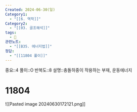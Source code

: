 ```yaml
---
Created: 2024-06-30(일)
Category1:
  - "[[6. 역학]]"
Category2:
  - "[[03. 골조해석]]"
tags:
  - 🧮
관련노트:
  - "[[B35. 에너지법]]"
정답:
  - "[[11804 풀이]]"
---
```

중요::4
풀이::O
반복도::8
설명::충돌하중이 작용하는 부재, 운동에너지
#  11804
![[Pasted image 20240630172121.png]]
